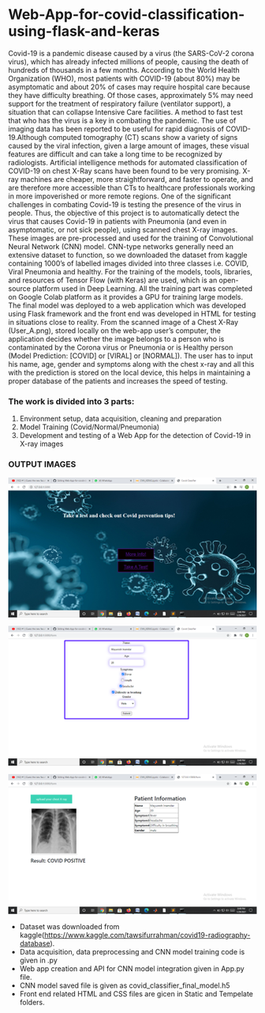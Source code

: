 # Web-App-for-covid-classification-using-flask-and-keras
Covid-19 is a pandemic disease caused by a virus (the SARS-CoV-2 corona virus), which has already infected millions of people, causing the death of hundreds of thousands in a few months. According to the World Health Organization (WHO), most patients with COVID-19 (about 80%) may be asymptomatic and about 20% of cases may require hospital care because they have difficulty breathing. Of those cases, approximately 5% may need support for the treatment of respiratory failure (ventilator support), a situation that can collapse Intensive Care facilities. A method to fast test that who has the virus is a key in combating the pandemic. The use of imaging data has been reported to be useful for rapid diagnosis of COVID-19.Although computed tomography (CT) scans show a variety of signs caused by the viral infection, given a large amount of images, these visual features are difficult and can take a long time to be recognized by radiologists. Artificial intelligence methods for automated classification of COVID-19 on chest X-Ray scans have been found to be very promising. X-ray machines are cheaper, more straightforward, and faster to operate, and are therefore more accessible than CTs to healthcare professionals working in more impoverished or more remote regions. One of the significant challenges in combating Covid-19 is testing the presence of the virus in people. Thus, the objective of this project is to automatically detect the virus that causes Covid-19 in patients with Pneumonia (and even in asymptomatic, or not sick people), using scanned chest X-ray images. These images are pre-processed and used for the training of Convolutional Neural Network (CNN) model. CNN-type networks generally need an extensive dataset to function, so we downloaded the dataset from kaggle containing 1000’s of labelled images divided into three classes i.e. COVID, Viral Pneumonia and healthy. For the training of the models, tools, libraries, and resources of Tensor Flow (with Keras) are used, which is an open-source platform used in Deep Learning. All the training part was completed on Google Colab platform as it provides a GPU for training large models. The final model was deployed to a web application which was developed using Flask framework and the front end was developed in HTML for testing in situations close to reality. From the scanned image of a Chest X-Ray (User_A.png), stored locally on the web-app user’s computer, the application decides whether the image belongs to a person who is contaminated by the Corona virus or Pneumonia or is Healthy person (Model Prediction: [COVID] or [VIRAL] or [NORMAL]). The user has to input his name, age, gender and symptoms along with the chest x-ray and all this with the prediction is stored on the local device, this helps in maintaining a proper database of the patients and increases the speed of testing.

### The work is divided into 3 parts:
1.	Environment setup, data acquisition, cleaning and preparation
2.	Model Training (Covid/Normal/Pneumonia)
3.	Development and testing of a Web App for the detection of Covid-19 in X-ray images

### OUTPUT IMAGES
![](https://github.com/Mayuresh06/Web-App-for-covid-classification-using-flask-and-keras/blob/main/Images/Screenshot%20(183).png)

![](https://github.com/Mayuresh06/Web-App-for-covid-classification-using-flask-and-keras/blob/main/Images/Screenshot%20(184).png)

![](https://github.com/Mayuresh06/Web-App-for-covid-classification-using-flask-and-keras/blob/main/Images/Screenshot%20(185).png)

* Dataset was downloaded from kaggle(https://www.kaggle.com/tawsifurrahman/covid19-radiography-database).
* Data acquisition, data preprocessing and CNN model training code is given in .py
* Web app creation and API for CNN model integration given in App.py file.
* CNN model saved file is given as covid_classifier_final_model.h5
* Front end related HTML and CSS files are gicen in Static and Tempelate folders. 

